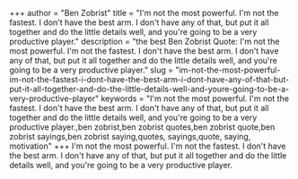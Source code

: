 +++
author = "Ben Zobrist"
title = "I'm not the most powerful. I'm not the fastest. I don't have the best arm. I don't have any of that, but put it all together and do the little details well, and you're going to be a very productive player."
description = "the best Ben Zobrist Quote: I'm not the most powerful. I'm not the fastest. I don't have the best arm. I don't have any of that, but put it all together and do the little details well, and you're going to be a very productive player."
slug = "im-not-the-most-powerful-im-not-the-fastest-i-dont-have-the-best-arm-i-dont-have-any-of-that-but-put-it-all-together-and-do-the-little-details-well-and-youre-going-to-be-a-very-productive-player"
keywords = "I'm not the most powerful. I'm not the fastest. I don't have the best arm. I don't have any of that, but put it all together and do the little details well, and you're going to be a very productive player.,ben zobrist,ben zobrist quotes,ben zobrist quote,ben zobrist sayings,ben zobrist saying,quotes, sayings,quote, saying, motivation"
+++
I'm not the most powerful. I'm not the fastest. I don't have the best arm. I don't have any of that, but put it all together and do the little details well, and you're going to be a very productive player.
